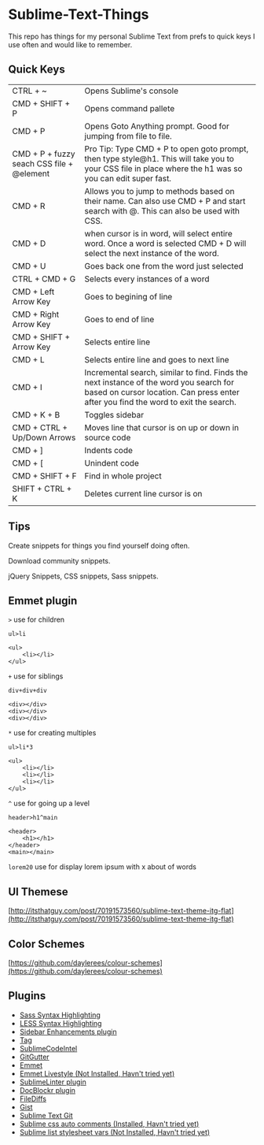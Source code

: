 Sublime-Text-Things
===================

This repo has things for my personal Sublime Text from prefs to quick keys I use often and would like to remember.

## Quick Keys

<table>
    <tr>
        <td>CTRL + ~</td>
        <td>Opens Sublime's console</td>
    </tr>
    <tr>
        <td>CMD + SHIFT + P</td>
        <td>Opens command pallete</td>
    </tr>
    <tr>
        <td>CMD + P</td>
        <td>Opens Goto Anything prompt. Good for jumping from file to file.</td>
    </tr>
    <tr>
        <td>CMD + P + fuzzy seach CSS file + @element</td>
        <td>Pro Tip: Type CMD + P to open goto prompt, then type style@h1. This will take you to your CSS file in place where the h1 was so you can edit super fast.</td>
    </tr>
    <tr>
        <td>CMD + R</td>
        <td>Allows you to jump to methods based on their name. Can also use CMD + P and start search with @. This can also be used with CSS.</td>
    </tr>
    <tr>
        <td>CMD + D</td>
        <td>when cursor is in word, will select entire word. Once a word is selected CMD + D will select the next instance of the word.</td>
    </tr>
    <tr>
        <td>CMD + U</td>
        <td>Goes back one from the word just selected</td>
    </tr>
    <tr>
        <td>CTRL + CMD + G</td>
        <td>Selects every instances of a word</td>
    </tr>      
    <tr>
        <td>CMD + Left Arrow Key</td>
        <td>Goes to begining of line</td>
    </tr>
    <tr>
        <td>CMD + Right Arrow Key</td>
        <td>Goes to end of line</td>
    </tr>
    <tr>
        <td>CMD + SHIFT + Arrow Key</td>
        <td>Selects entire line</td>
    </tr>
    <tr>
        <td>CMD + L</td>
        <td>Selects entire line and goes to next line</td>
    </tr>
    <tr>
        <td>CMD + I</td>
        <td>Incremental search, similar to find. Finds the next instance of the word you search for based on cursor location. Can press enter after you find the word to exit the search.</td>
    </tr>
    <tr>
        <td>CMD + K + B</td>
        <td>Toggles sidebar</td>
    </tr>
    <tr>
        <td>CMD + CTRL + Up/Down Arrows</td>
        <td>Moves line that cursor is on up or down in source code</td>
    </tr>
    <tr>
        <td>CMD + ]</td>
        <td>Indents code</td>
    </tr>
    <tr>
        <td>CMD + [</td>
        <td>Unindent code</td>
    </tr>
    <tr>
        <td>CMD + SHIFT + F</td>
        <td>Find in whole project</td>
    </tr>
    <tr>
        <td>SHIFT + CTRL + K</td>
        <td>Deletes current line cursor is on</td>
    </tr>
</table>

## Tips

Create snippets for things you find yourself doing often.

Download community snippets.

jQuery Snippets, CSS snippets, Sass snippets.


## Emmet plugin

`>`  use for children

`ul>li`
    
    <ul>
        <li></li>
    </ul>

`+`  use for siblings

`div+div+div`

    <div></div>
    <div></div>
    <div></div>

`*`  use for creating multiples

`ul>li*3`
    
    <ul>
        <li></li>
      	<li></li>
      	<li></li>
    </ul>

`^`  use for going up a level

`header>h1^main`

    <header>
	    <h1></h1>
    </header>
    <main></main>

`lorem20` use for display lorem ipsum with x about of words

## UI Themese

[http://itsthatguy.com/post/70191573560/sublime-text-theme-itg-flat](http://itsthatguy.com/post/70191573560/sublime-text-theme-itg-flat)

## Color Schemes

[https://github.com/daylerees/colour-schemes](https://github.com/daylerees/colour-schemes)

## Plugins

* [Sass Syntax Highlighting](https://sublime.wbond.net/packages/Sass)
* [LESS Syntax Highlighting](https://sublime.wbond.net/packages/LESS)
* [Sidebar Enhancements plugin](https://github.com/titoBouzout/SideBarEnhancements)
* [Tag](https://github.com/SublimeText/Tag)
* [SublimeCodeIntel](https://github.com/SublimeCodeIntel/SublimeCodeIntel)
* [GitGutter](https://github.com/jisaacks/GitGutter)
* [Emmet](http://emmet.io/blog/sublime-text-3/)
* [Emmet Livestyle (Not Installed, Havn't tried yet)](http://livestyle.emmet.io/)
* [SublimeLinter plugin](https://github.com/SublimeLinter/SublimeLinter3)
* [DocBlockr plugin](https://github.com/spadgos/sublime-jsdocs)
* [FileDiffs](https://github.com/colinta/SublimeFileDiffs)
* [Gist](https://github.com/condemil/Gist)
* [Sublime Text Git](https://github.com/kemayo/sublime-text-git)
* [Sublime css auto comments (Installed, Havn't tried yet)](https://github.com/sc8696/sublime-css-auto-comments)
* [Sublime list stylesheet vars (Not Installed, Havn't tried yet)](https://github.com/MaciekBaron/sublime-list-stylesheet-vars)
